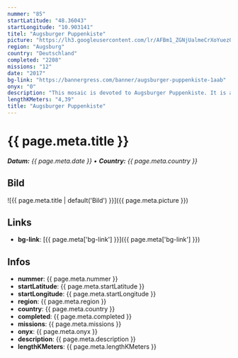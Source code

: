 ```yaml
---
nummer: "85"
startLatitude: "48.36043"
startLongitude: "10.903141"
titel: "Augsburger Puppenkiste"
picture: "https://lh3.googleusercontent.com/lr/AFBm1_ZGNjUalmeCrXoYuezQwwrRUj0GThO8p8Ya3yFHIqO2bSXYEtHwD93sHm-AcJ7CLO2dQO_uMZJ5E_W10vS0LkXpeBhb1TMSHy3EmW8-jCGkbq4QGwdRCxpKDP5A7r6N0ukugSTO8mYDG9tsGYoOBD3fI4RA1VLtz6tlyMGBAn4-UTb4nAOnyHhfliK4zubuo1Ykc9juqtaTq6xf56GL96ZS1PSMIia9Mz-yK9A_f427juBS8mBoQf3Jc86EHrJxrveDVyU6grbw2UrAVkO2JHgXyoJjZ0B2nwJUGLkq8_o23Y9bNO9QjC_yi0MEaW9zfC87zhWtoD_HcfdjDNA0DtK_GdzfC0ZuA4hRJtEPSggiBtglOcnrPOfKWGXA3p1kVzdXY84jlkRbnSM_b8Z5yKzdsKDyyr9HL31AVa1fsjHkbWZ6JUbHHxIX-5MaqZztVqt7tIS5jg9Nk2iv8AnjAFUbwmT290FLtFp8E9-IefpW5O4P_IiUzlrcxQyeIkWZGOa8CJO2ssTakV4gcS7Pl2lPR_nP4r1Bl7Rc1vz4UMvjKrE154j411G5J8rpGFT54vTSjTLjVJ6QYoLR-BSIwe7pjNIBOiukZdT0TbEX39dwo2DbyOWvBs8NkxPSl4gpuSYx7B3KLHv1n36bHV2CDo43r3a6QXkKtIsyxX9K5bgPlCb_eMLIxgFOCw_v0W-eGa_QPvIxfaV7dCCPMKJwwRM4CII2uJBbef_-3oKtm-7NTK-0b_ylnrkyF7X4E1IEXzGiH0j_v_4JlDUBg2ACTaDckql-M0m0UrWti3UmVdg7qh5rTl6AMfiZhLENkS_9B2ctkehnsSWDhsJv2c6VqPPsUo2_wxn6SL41"
region: "Augsburg"
country: "Deutschland"
completed: "2208"
missions: "12"
date: "2017"
bg-link: "https://bannergress.com/banner/augsburger-puppenkiste-1aab"
onyx: "0"
description: "This mosaic is devoted to Augsburger Puppenkiste. It is a well known marionette theater in Augsburg.  It is hack only mosaic without any questions, all missions are  accessible 24/7."
lengthKMeters: "4,39"
title: "Augsburger Puppenkiste"
---
```


# {{ page.meta.title }}
_**Datum:** {{ page.meta.date }} • **Country:** {{ page.meta.country }}_

## Bild
![{{ page.meta.title | default('Bild') }}]({{ page.meta.picture }})

## Links
- **bg-link**: [{{ page.meta['bg-link'] }}]({{ page.meta['bg-link'] }})

## Infos
- **nummer**: {{ page.meta.nummer }}
- **startLatitude**: {{ page.meta.startLatitude }}
- **startLongitude**: {{ page.meta.startLongitude }}
- **region**: {{ page.meta.region }}
- **country**: {{ page.meta.country }}
- **completed**: {{ page.meta.completed }}
- **missions**: {{ page.meta.missions }}
- **onyx**: {{ page.meta.onyx }}
- **description**: {{ page.meta.description }}
- **lengthKMeters**: {{ page.meta.lengthKMeters }}

